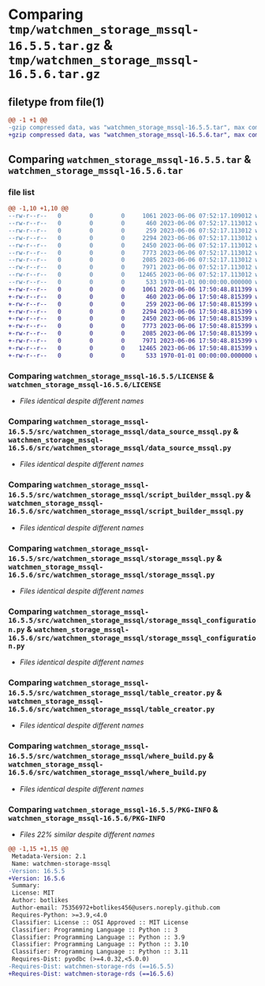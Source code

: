 # Comparing `tmp/watchmen_storage_mssql-16.5.5.tar.gz` & `tmp/watchmen_storage_mssql-16.5.6.tar.gz`

## filetype from file(1)

```diff
@@ -1 +1 @@
-gzip compressed data, was "watchmen_storage_mssql-16.5.5.tar", max compression
+gzip compressed data, was "watchmen_storage_mssql-16.5.6.tar", max compression
```

## Comparing `watchmen_storage_mssql-16.5.5.tar` & `watchmen_storage_mssql-16.5.6.tar`

### file list

```diff
@@ -1,10 +1,10 @@
--rw-r--r--   0        0        0     1061 2023-06-06 07:52:17.109012 watchmen_storage_mssql-16.5.5/LICENSE
--rw-r--r--   0        0        0      460 2023-06-06 07:52:17.113012 watchmen_storage_mssql-16.5.5/pyproject.toml
--rw-r--r--   0        0        0      259 2023-06-06 07:52:17.113012 watchmen_storage_mssql-16.5.5/src/watchmen_storage_mssql/__init__.py
--rw-r--r--   0        0        0     2294 2023-06-06 07:52:17.113012 watchmen_storage_mssql-16.5.5/src/watchmen_storage_mssql/data_source_mssql.py
--rw-r--r--   0        0        0     2450 2023-06-06 07:52:17.113012 watchmen_storage_mssql-16.5.5/src/watchmen_storage_mssql/script_builder_mssql.py
--rw-r--r--   0        0        0     7773 2023-06-06 07:52:17.113012 watchmen_storage_mssql-16.5.5/src/watchmen_storage_mssql/storage_mssql.py
--rw-r--r--   0        0        0     2085 2023-06-06 07:52:17.113012 watchmen_storage_mssql-16.5.5/src/watchmen_storage_mssql/storage_mssql_configuration.py
--rw-r--r--   0        0        0     7971 2023-06-06 07:52:17.113012 watchmen_storage_mssql-16.5.5/src/watchmen_storage_mssql/table_creator.py
--rw-r--r--   0        0        0    12465 2023-06-06 07:52:17.113012 watchmen_storage_mssql-16.5.5/src/watchmen_storage_mssql/where_build.py
--rw-r--r--   0        0        0      533 1970-01-01 00:00:00.000000 watchmen_storage_mssql-16.5.5/PKG-INFO
+-rw-r--r--   0        0        0     1061 2023-06-06 17:50:48.811399 watchmen_storage_mssql-16.5.6/LICENSE
+-rw-r--r--   0        0        0      460 2023-06-06 17:50:48.815399 watchmen_storage_mssql-16.5.6/pyproject.toml
+-rw-r--r--   0        0        0      259 2023-06-06 17:50:48.815399 watchmen_storage_mssql-16.5.6/src/watchmen_storage_mssql/__init__.py
+-rw-r--r--   0        0        0     2294 2023-06-06 17:50:48.815399 watchmen_storage_mssql-16.5.6/src/watchmen_storage_mssql/data_source_mssql.py
+-rw-r--r--   0        0        0     2450 2023-06-06 17:50:48.815399 watchmen_storage_mssql-16.5.6/src/watchmen_storage_mssql/script_builder_mssql.py
+-rw-r--r--   0        0        0     7773 2023-06-06 17:50:48.815399 watchmen_storage_mssql-16.5.6/src/watchmen_storage_mssql/storage_mssql.py
+-rw-r--r--   0        0        0     2085 2023-06-06 17:50:48.815399 watchmen_storage_mssql-16.5.6/src/watchmen_storage_mssql/storage_mssql_configuration.py
+-rw-r--r--   0        0        0     7971 2023-06-06 17:50:48.815399 watchmen_storage_mssql-16.5.6/src/watchmen_storage_mssql/table_creator.py
+-rw-r--r--   0        0        0    12465 2023-06-06 17:50:48.815399 watchmen_storage_mssql-16.5.6/src/watchmen_storage_mssql/where_build.py
+-rw-r--r--   0        0        0      533 1970-01-01 00:00:00.000000 watchmen_storage_mssql-16.5.6/PKG-INFO
```

### Comparing `watchmen_storage_mssql-16.5.5/LICENSE` & `watchmen_storage_mssql-16.5.6/LICENSE`

 * *Files identical despite different names*

### Comparing `watchmen_storage_mssql-16.5.5/src/watchmen_storage_mssql/data_source_mssql.py` & `watchmen_storage_mssql-16.5.6/src/watchmen_storage_mssql/data_source_mssql.py`

 * *Files identical despite different names*

### Comparing `watchmen_storage_mssql-16.5.5/src/watchmen_storage_mssql/script_builder_mssql.py` & `watchmen_storage_mssql-16.5.6/src/watchmen_storage_mssql/script_builder_mssql.py`

 * *Files identical despite different names*

### Comparing `watchmen_storage_mssql-16.5.5/src/watchmen_storage_mssql/storage_mssql.py` & `watchmen_storage_mssql-16.5.6/src/watchmen_storage_mssql/storage_mssql.py`

 * *Files identical despite different names*

### Comparing `watchmen_storage_mssql-16.5.5/src/watchmen_storage_mssql/storage_mssql_configuration.py` & `watchmen_storage_mssql-16.5.6/src/watchmen_storage_mssql/storage_mssql_configuration.py`

 * *Files identical despite different names*

### Comparing `watchmen_storage_mssql-16.5.5/src/watchmen_storage_mssql/table_creator.py` & `watchmen_storage_mssql-16.5.6/src/watchmen_storage_mssql/table_creator.py`

 * *Files identical despite different names*

### Comparing `watchmen_storage_mssql-16.5.5/src/watchmen_storage_mssql/where_build.py` & `watchmen_storage_mssql-16.5.6/src/watchmen_storage_mssql/where_build.py`

 * *Files identical despite different names*

### Comparing `watchmen_storage_mssql-16.5.5/PKG-INFO` & `watchmen_storage_mssql-16.5.6/PKG-INFO`

 * *Files 22% similar despite different names*

```diff
@@ -1,15 +1,15 @@
 Metadata-Version: 2.1
 Name: watchmen-storage-mssql
-Version: 16.5.5
+Version: 16.5.6
 Summary: 
 License: MIT
 Author: botlikes
 Author-email: 75356972+botlikes456@users.noreply.github.com
 Requires-Python: >=3.9,<4.0
 Classifier: License :: OSI Approved :: MIT License
 Classifier: Programming Language :: Python :: 3
 Classifier: Programming Language :: Python :: 3.9
 Classifier: Programming Language :: Python :: 3.10
 Classifier: Programming Language :: Python :: 3.11
 Requires-Dist: pyodbc (>=4.0.32,<5.0.0)
-Requires-Dist: watchmen-storage-rds (==16.5.5)
+Requires-Dist: watchmen-storage-rds (==16.5.6)
```

